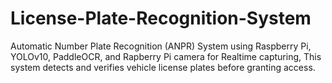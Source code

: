 # License-Plate-Recognition-System
Automatic Number Plate Recognition (ANPR) System using Raspberry Pi, YOLOv10, PaddleOCR, and Rapberry Pi camera for Realtime capturing, This system detects and verifies vehicle license plates before granting access.
